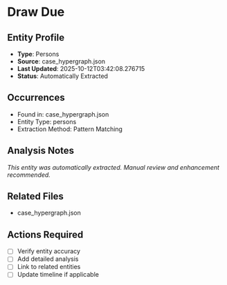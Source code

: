 # Draw Due

## Entity Profile
- **Type**: Persons
- **Source**: case_hypergraph.json
- **Last Updated**: 2025-10-12T03:42:08.276715
- **Status**: Automatically Extracted

## Occurrences
- Found in: case_hypergraph.json
- Entity Type: persons
- Extraction Method: Pattern Matching

## Analysis Notes
*This entity was automatically extracted. Manual review and enhancement recommended.*

## Related Files
- case_hypergraph.json

## Actions Required
- [ ] Verify entity accuracy
- [ ] Add detailed analysis
- [ ] Link to related entities
- [ ] Update timeline if applicable
